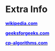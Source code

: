 # Extra Info

<a href="https://en.wikipedia.org/wiki/Disjoint-set_data_structure" target="_blank"><span style="color:blue">**wikipedia.com**</span></a>

<a href="https://www.geeksforgeeks.org/introduction-to-disjoint-set-data-structure-or-union-find-algorithm/" target="_blank"><span style="color:blue">**geeksforgeeks.com**</span></a>

<a href="https://cp-algorithms.com/data_structures/disjoint_set_union.html" target="_blank"><span style="color:blue">**cp-algorithms.com**</span></a>